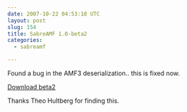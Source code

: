 ```yaml
---
date: 2007-10-22 04:53:18 UTC
layout: post
slug: 154
title: SabreAMF 1.0-beta2
categories:
  - sabreamf

---
```

<p>Found a bug in the AMF3 deserialization.. this is fixed now.</p>

<p><a href="http://code.google.com/p/sabreamf/downloads/list">Download beta2</a></p>

<p>Thanks Theo Hultberg for finding this.</p>